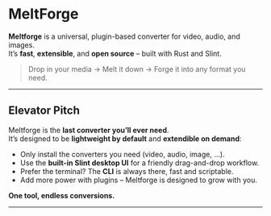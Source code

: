 # MeltForge

**Meltforge** is a universal, plugin-based converter for video, audio, and images.  
It’s **fast**, **extensible**, and **open source** – built with Rust and Slint.

>  Drop in your media -> Melt it down ->  Forge it into any format you need.

---

##  Elevator Pitch

Meltforge is the **last converter you’ll ever need**.  
It’s designed to be **lightweight by default** and **extendible on demand**:

- Only install the converters you need (video, audio, image, …).
- Use the **built-in Slint desktop UI** for a friendly drag-and-drop workflow.
- Prefer the terminal? The **CLI** is always there, fast and scriptable.
- Add more power with plugins – Meltforge is designed to grow with you.

**One tool, endless conversions.**

---
